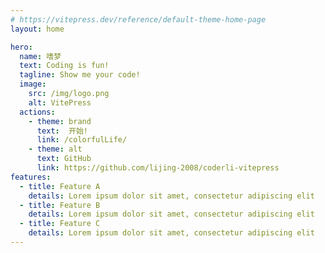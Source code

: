 ```yaml
---
# https://vitepress.dev/reference/default-theme-home-page
layout: home

hero:
  name: 嗜梦
  text: Coding is fun!
  tagline: Show me your code!
  image:
    src: /img/logo.png
    alt: VitePress
  actions:
    - theme: brand
      text:  开始!
      link: /colorfulLife/
    - theme: alt
      text: GitHub
      link: https://github.com/lijing-2008/coderli-vitepress
features:
  - title: Feature A
    details: Lorem ipsum dolor sit amet, consectetur adipiscing elit
  - title: Feature B
    details: Lorem ipsum dolor sit amet, consectetur adipiscing elit
  - title: Feature C
    details: Lorem ipsum dolor sit amet, consectetur adipiscing elit
---
```

